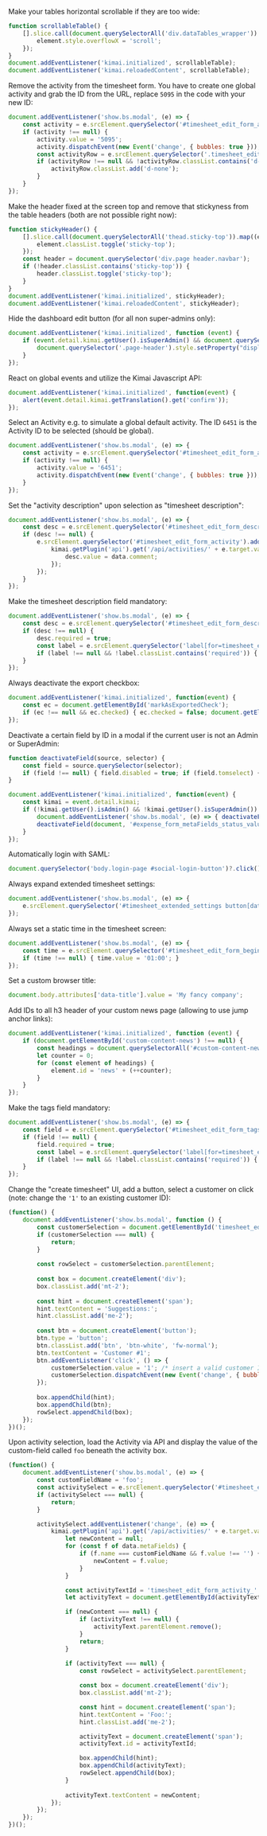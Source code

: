 
Make your tables horizontal scrollable if they are too wide:
```javascript
function scrollableTable() {
    [].slice.call(document.querySelectorAll('div.dataTables_wrapper')).map((element) => {
        element.style.overflowX = 'scroll';
    });
}
document.addEventListener('kimai.initialized', scrollableTable);
document.addEventListener('kimai.reloadedContent', scrollableTable);
```

Remove the activity from the timesheet form.
You have to create one global activity and grab the ID from the URL, replace `5095` in the code with your new ID:
```javascript
document.addEventListener('show.bs.modal', (e) => {
    const activity = e.srcElement.querySelector('#timesheet_edit_form_activity');
    if (activity !== null) {
        activity.value = '5095'; 
        activity.dispatchEvent(new Event('change', { bubbles: true }));
        const activityRow = e.srcElement.querySelector('.timesheet_edit_form_row_activity');
        if (activityRow !== null && !activityRow.classList.contains('d-none')) {
            activityRow.classList.add('d-none');
        }
    }
});
```

Make the header fixed at the screen top and remove that stickyness from the table headers (both are not possible right now):
```javascript
function stickyHeader() {
    [].slice.call(document.querySelectorAll('thead.sticky-top')).map((element) => {
        element.classList.toggle('sticky-top');
    });
    const header = document.querySelector('div.page header.navbar');
    if (!header.classList.contains('sticky-top')) {
        header.classList.toggle('sticky-top');
    }
}
document.addEventListener('kimai.initialized', stickyHeader);
document.addEventListener('kimai.reloadedContent', stickyHeader);
```

Hide the dashboard edit button (for all non super-admins only):
```javascript
document.addEventListener('kimai.initialized', function (event) {
    if (event.detail.kimai.getUser().isSuperAdmin() && document.querySelector('section.dashboard') !== null) {
        document.querySelector('.page-header').style.setProperty("display", "none", "important");
    }
});
```

React on global events and utilize the Kimai Javascript API:
```javascript
document.addEventListener('kimai.initialized', function(event) {
    alert(event.detail.kimai.getTranslation().get('confirm'));
});
```

Select an Activity e.g. to simulate a global default activity. The ID `6451` is the Activity ID to be selected (should be global).
```javascript
document.addEventListener('show.bs.modal', (e) => {
    const activity = e.srcElement.querySelector('#timesheet_edit_form_activity');
    if (activity !== null) {
        activity.value = '6451'; 
        activity.dispatchEvent(new Event('change', { bubbles: true }));
    }
});
```

Set the "activity description" upon selection as "timesheet description":
```javascript
document.addEventListener('show.bs.modal', (e) => {
    const desc = e.srcElement.querySelector('#timesheet_edit_form_description');
    if (desc !== null) {
        e.srcElement.querySelector('#timesheet_edit_form_activity').addEventListener('change', (e) => {
            kimai.getPlugin('api').get('/api/activities/' + e.target.value, {}, function(data) {
                desc.value = data.comment;
            });
        });
    }
});
```

Make the timesheet description field mandatory:
```javascript
document.addEventListener('show.bs.modal', (e) => {
    const desc = e.srcElement.querySelector('#timesheet_edit_form_description');
    if (desc !== null) {
        desc.required = true;
        const label = e.srcElement.querySelector('label[for=timesheet_edit_form_description]');
        if (label !== null && !label.classList.contains('required')) { label.classList.add('required'); }
    }
});
```

Always deactivate the export checkbox:
```javascript
document.addEventListener('kimai.initialized', function(event) {
    const ec = document.getElementById('markAsExportedCheck');
    if (ec !== null && ec.checked) { ec.checked = false; document.getElementById('markAsExported').value = 0; }
});
```

Deactivate a certain field by ID in a modal if the current user is not an Admin or SuperAdmin:
```javascript
function deactivateField(source, selector) {
    const field = source.querySelector(selector);
    if (field !== null) { field.disabled = true; if (field.tomselect) { field.tomselect.disable(); } }
}

document.addEventListener('kimai.initialized', function(event) {
    const kimai = event.detail.kimai;
    if (!kimai.getUser().isAdmin() && !kimai.getUser().isSuperAdmin()) {
        document.addEventListener('show.bs.modal', (e) => { deactivateField(e.srcElement, '#expense_form_metaFields_status_value'); });
        deactivateField(document, '#expense_form_metaFields_status_value');
    }
});
```

Automatically login with SAML:
```javascript
document.querySelector('body.login-page #social-login-button')?.click();
```

Always expand extended timesheet settings:
```javascript
document.addEventListener('show.bs.modal', (e) => { 
    e.srcElement.querySelector('#timesheet_extended_settings button[data-bs-toggle]')?.click(); 
});
```

Always set a static time in the timesheet screen:
```javascript
document.addEventListener('show.bs.modal', (e) => {
    const time = e.srcElement.querySelector('#timesheet_edit_form_begin_time');
    if (time !== null) { time.value = '01:00'; }
});
```

Set a custom browser title:
```javascript
document.body.attributes['data-title'].value = 'My fancy company';
```

Add IDs to all h3 header of your custom news page (allowing to use jump anchor links):
```javascript
document.addEventListener('kimai.initialized', function (event) {
    if (document.getElementById('custom-content-news') !== null) {
        const headings = document.querySelectorAll('#custom-content-news .markdown h3');
        let counter = 0;
        for (const element of headings) {
            element.id = 'news' + (++counter);
        }
    }
});
```

Make the tags field mandatory:
```javascript
document.addEventListener('show.bs.modal', (e) => {
    const field = e.srcElement.querySelector('#timesheet_edit_form_tags');
    if (field !== null) {
        field.required = true;
        const label = e.srcElement.querySelector('label[for=timesheet_edit_form_tags-ts-control]');
        if (label !== null && !label.classList.contains('required')) { label.classList.add('required'); }
    }
});
```

Change the "create timesheet" UI, add a button, select a customer on click (note: change the `'1'` to an existing customer ID): 
```javascript
(function() { 
    document.addEventListener('show.bs.modal', function () {
        const customerSelection = document.getElementById('timesheet_edit_form_customer');
        if (customerSelection === null) {
            return;
        }
    
        const rowSelect = customerSelection.parentElement;
    
        const box = document.createElement('div');
        box.classList.add('mt-2');
    
        const hint = document.createElement('span');
        hint.textContent = 'Suggestions:';
        hint.classList.add('me-2');
    
        const btn = document.createElement('button');
        btn.type = 'button';
        btn.classList.add('btn', 'btn-white', 'fw-normal');
        btn.textContent = 'Customer #1';
        btn.addEventListener('click', () => {
            customerSelection.value = '1'; /* insert a valid customer ID here */
            customerSelection.dispatchEvent(new Event('change', { bubbles: true }));
        });
    
        box.appendChild(hint);
        box.appendChild(btn);
        rowSelect.appendChild(box);
    }); 
})();
```

Upon activity selection, load the Activity via API and display the value of the custom-field called `foo` beneath the activity box.

```javascript
(function() {
    document.addEventListener('show.bs.modal', (e) => {
        const customFieldName = 'foo';
        const activitySelect = e.srcElement.querySelector('#timesheet_edit_form_activity');
        if (activitySelect === null) {
            return;
        }

        activitySelect.addEventListener('change', (e) => {
            kimai.getPlugin('api').get('/api/activities/' + e.target.value, {}, function(data) {
                let newContent = null;
                for (const f of data.metaFields) {
                    if (f.name === customFieldName && f.value !== '') {
                        newContent = f.value;
                    }
                }

                const activityTextId = 'timesheet_edit_form_activity_' + customFieldName;
                let activityText = document.getElementById(activityTextId);

                if (newContent === null) {
                    if (activityText !== null) {
                        activityText.parentElement.remove();
                    }
                    return;
                }
                
                if (activityText === null) {
                    const rowSelect = activitySelect.parentElement;

                    const box = document.createElement('div');
                    box.classList.add('mt-2');

                    const hint = document.createElement('span');
                    hint.textContent = 'Foo:';
                    hint.classList.add('me-2');

                    activityText = document.createElement('span');
                    activityText.id = activityTextId;

                    box.appendChild(hint);
                    box.appendChild(activityText);
                    rowSelect.appendChild(box);
                }
                
                activityText.textContent = newContent; 
            });
        });
    });
})();
```
